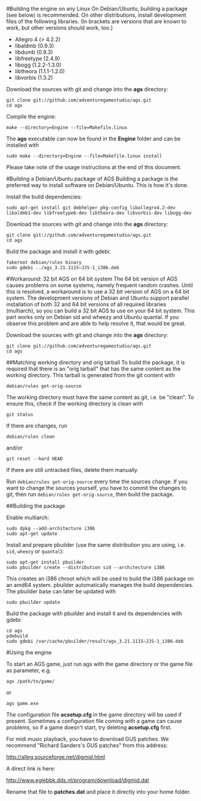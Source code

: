 #Building the engine on any Linux
On Debian/Ubuntu, building a package (see below) is recommended.
On other distributions, install development files of the following
libraries. (In brackets are versions that are known to work, but other
versions should work, too.)

-   Allegro 4 (> 4.2.2)
-   libaldmb (0.9.3)
-   libdumb (0.9.3)
-   libfreetype (2.4.9)
-   libogg (1.2.2-1.3.0)
-   libtheora (1.1.1-1.2.0)
-   libvorbis (1.3.2)

Download the sources with git and change into the **ags** directory:

    git clone git://github.com/adventuregamestudio/ags.git
    cd ags

Compile the engine:

    make --directory=Engine --file=Makefile.linux

The **ags** executable can now be found in the **Engine** folder and
can be installed with

    sudo make --directory=Engine --file=Makefile.linux install

Please take note of the usage instructions at the end of this document.


#Building a Debian/Ubuntu package of AGS
Building a package is the preferred way to install software on
Debian/Ubuntu. This is how it's done.

Install the build dependencies:

    sudo apt-get install git debhelper pkg-config liballegro4.2-dev libaldmb1-dev libfreetype6-dev libtheora-dev libvorbis-dev libogg-dev

Download the sources with git and change into the **ags** directory:

    git clone git://github.com/adventuregamestudio/ags.git
    cd ags

Build the package and install it with gdebi:

    fakeroot debian/rules binary
    sudo gdebi ../ags_3.21.1115~JJS-1_i386.deb

#Workaround: 32 bit AGS on 64 bit system
The 64 bit version of AGS causes problems on some systems, namely frequent
random crashes. Until this is resolved, a workaround is to use a 32 bit version
of AGS on a 64 bit system.
The development versions of Debian and Ubuntu support parallel
installation of both 32 and 64 bit versions of all required libraries
(multiarch), so you can build a 32 bit AGS to use on your 64 bit system.
This part works only on Debian sid and wheezy and Ubuntu quantal.
If you observe this problem and are able to help resolve it, that would be great.

Download the sources with git and change into the **ags** directory:

    git clone git://github.com/adventuregamestudio/ags.git
    cd ags

##Matching working directory and orig tarball
To build the package, it is required that there is an "orig tarball"
that has the same content as the working directory. This tarball is generated
from the git content with

    debian/rules get-orig-source

The working directory must have the same content as git, i.e. be "clean".
To ensure this, check if the working directory is clean with

    git status

If there are changes, run 

    debian/rules clean 

and/or

    git reset --hard HEAD

If there are still untracked files, delete them manually.

Run `debian/rules get-orig-source` every time the sources change. If
you want to change the sources yourself, you have to commit the
changes to git, then run `debian/rules get-orig-source`, then
build the package.


##Building the package

Enable multiarch:

    sudo dpkg --add-architecture i386
    sudo apt-get update

Install and prepare pbuilder (use the same distribution you are using,
i.e. `sid`, `wheezy` or `quantal`):

    sudo apt-get install pbuilder
    sudo pbuilder create --distribution sid --architecture i386

This creates an i386 chroot which will be used to build the i386 package
on an amd64 system. pbuilder automatically manages the build dependencies.
The pbuilder base can later be updated with

    sudo pbuilder update

Build the package with pbuilder and install it and its dependencies with gdebi:

    cd ags
    pdebuild
    sudo gdebi /var/cache/pbuilder/result/ags_3.21.1115~JJS-1_i386.deb


#Using the engine

To start an AGS game, just run ags with the game directory or the game
file as parameter, e.g.

    ags /path/to/game/

or

    ags game.exe

The configuration file **acsetup.cfg** in the game directory will be used
if present. Sometimes a configuration file coming with a game can cause problems,
so if a game doesn't start, try deleting **acsetup.cfg** first.

For midi music playback, you have to download GUS patches. We recommend
"Richard Sanders's GUS patches" from this address:

http://alleg.sourceforge.net/digmid.html

A direct link is here:

http://www.eglebbk.dds.nl/program/download/digmid.dat

Rename that file to **patches.dat** and place it directly into your home folder.
